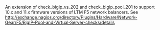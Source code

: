 An extension of check_bigip_vs_202 and check_bigip_pool_201 to support 10.x and 11.x firmware versions of LTM F5 network balancers.
See http://exchange.nagios.org/directory/Plugins/Hardware/Network-Gear/F5/BigIP-Pool-and-Virtual-Server-checks/details
